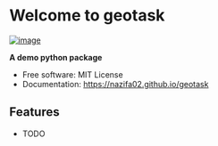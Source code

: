 # Welcome to geotask


[![image](https://img.shields.io/pypi/v/geotask.svg)](https://pypi.python.org/pypi/geotask)


**A demo python package**


-   Free software: MIT License
-   Documentation: <https://nazifa02.github.io/geotask>
    

## Features

-   TODO
